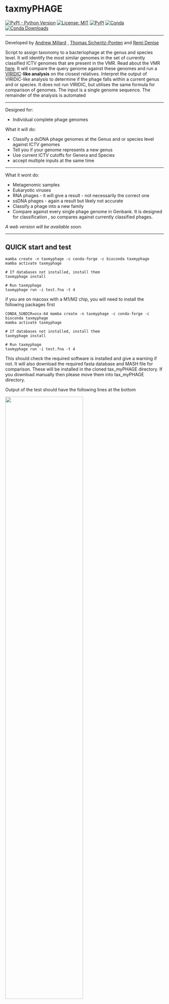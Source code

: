 # taxmyPHAGE

[![PyPI - Python Version](https://img.shields.io/pypi/pyversions/taxmyphage)](https://pypi.org/project/taxmyphage/)
[![License: MIT](https://img.shields.io/badge/License-MIT-green.svg)](https://opensource.org/licenses/MIT)
[![PyPI](https://img.shields.io/pypi/v/taxmyphage)](https://pypi.org/project/taxmyphage/)
[![Conda](https://img.shields.io/conda/vn/bioconda/taxmyphage)](https://anaconda.org/bioconda/taxmyphage)
[![Conda Downloads](https://img.shields.io/conda/dn/bioconda/taxmyphage)](https://pepy.tech/project/taxmyphage)

----------

Developed by [Andrew Millard](https://github.com/amillard) , [Thomas Sicheritz-Ponten](https://github.com/tsp-kucbd) and [Remi Denise](https://github.com/rdenise)

Script to assign taxonomy to a bacteriophage at the genus and species level. It will identify the most similar genomes in the set of currently classified ICTV genomes that are present in the VMR. 
Read about the VMR [here](https://ictv.global/vmr). It will compare the query genome against these genomes and run a [VIRIDIC](https://doi.org/10.3390/v12111268)-**like analysis** on the closest relatives. Interpret the output of VIRIDIC-like analysis to determine if the phage falls within a current genus and or species. It does not run VIRIDIC, but utilises the same formula for comparison of genomes.  The input is a single genome sequence. The remainder of the analysis is automated 

----------

Designed for:

- Individual complete phage genomes 

What it will do:

- Classify a dsDNA phage genomes at the Genus and or species level against ICTV genomes 
- Tell you if your genome represents a new genus 
- Use current ICTV cutoffs for Genera and Species 
- accept multiple inputs at the same time

----------

What it wont do:
 
- Metagenomic samples 
- Eukaryotic viruses
- RNA phages - it will give a result - not necessarily the correct one 
- ssDNA phages - again a result but likely not accurate 
- Classify a phage into a new family 
- Compare against every single phage genome in Genbank. It is designed for classification , so compares against currently classified phages.


*A web version will be available soon.*

------

## QUICK start and test

```
mamba create -n taxmyphage -c conda-forge -c bioconda taxmyphage
mamba activate taxmyphage

# If databases not installed, install them
taxmyphage install

# Run taxmyphage
taxmyphage run -i test.fna -t 4
```

if you are on macosx with a M1/M2 chip, you will need to install the following packages first

```
CONDA_SUBDIR=osx-64 mamba create -n taxmyphage -c conda-forge -c bioconda taxmyphage
mamba activate taxmyphage

# If databases not installed, install them
taxmyphage install

# Run taxmyphage
taxmyphage run -i test.fna -t 4
```

This should check the required software is installed and give a warning if not. It will also download the required fasta database and MASH file for comparison. These will be installed in the cloned tax_myPHAGE directory. If you download manually then please move them into tax_myPHAGE  directory.


Output of the test should have the following lines at the bottom 

<img src="/img/example_result.png" width="70%" height="70%">


----------

## Requirements 

It can be run on a standard laptop in a reasonable time. 


| **Input Files**                  | **Description**                                                                                                           | **Download Instructions**                                                |
|---------------------------------|---------------------------------------------------------------------------------------------------------------------------|------------------------------------------------------------------------|
| `ICTV.msh` (MASH index)         | Prebuilt MASH index of ICTV genomes. Download [here](https://millardlab-inphared.s3.climb.ac.uk/ICTV.msh) | Download: `wget https://millardlab-inphared.s3.climb.ac.uk/ICTV_2023.msh`  |
| `Bacteriophage_genomes.fasta.gz` | Database of ICTV-classified genomes. Download [here](https://millardlab-inphared.s3.climb.ac.uk/Bacteriophage_genomes.fasta.gz).                | - Download: `wget https://millardlab-inphared.s3.climb.ac.uk/Bacteriophage_genomes.fasta.gz`<br /> - Unzip: `gunzip Bacteriophage_genomes.fasta.gz`<br /> - Create blast db: `makeblastdb -in Bacteriophage_genomes.fasta -parse_seqids -dbtype nucl` |
| `VMR.xlsx`                      | Virus Metadata Resource (VMR). Download [here](https://ictv.global/vmr/current).                                                                                             | - Download: `wget https://ictv.global/vmr/current`                                 |


------

## Install 

> [!IMPORTANT]  
> tax_myPHAGE requires [MASH](https://mash.readthedocs.io/en/latest/) >=2.3 and [BLAST](https://blast.ncbi.nlm.nih.gov/Blast.cgi?PAGE_TYPE=BlastDocs&DOC_TYPE=Download) >=2.14.0.  
> You need to install mash and NCBI BLAST by yourself (except if you install macsyfinder via *conda/mamba*).  
> The other dependencies are managed by the python package manager *pip*.  

### Conda 

```
mamba install -c conda-forge -c bioconda taxmyphage
```

if you are on macosx with a M1/M2 chip, you will need to install the following packages first

```
CONDA_SUBDIR=osx-64 mamba install -c conda-forge -c bioconda taxmyphage
```

Bioconda doesn't support osx-arm64 yet.


### Pypi

```
pip install taxmyphage
```

If you installing by pip, don't forget to install a working version of [MASH](https://mash.readthedocs.io/en/latest/) and [BLAST](https://blast.ncbi.nlm.nih.gov/Blast.cgi?PAGE_TYPE=BlastDocs&DOC_TYPE=Download)

### Source

Alternatively, a development version of `taxmyphage` can be install from github.

```
git clone https://github.com/amillard/tax_myPHAGE
```

either you can install the taxmyphage and its dependencies via pip

```
cd tax_myPHAGE
pip install -e .
taxmyphage -h
```

or you install following dependencies yourself

```
biopython >= 1.81
pandas >= 2.1.1
seaborn >= 0.13
wget >= 3.2
scipy >= 1.11.3
tqdm >= 4.66.1
openpyxl >= 3.1.2
networkx >= 3.1
icecream >= 2.1.3
```

and run it via

```
pip install -e --no-dependencies .
taxmyphage -h
```

or

```
tax_myPHAGE/taxmyphage/bin/taxmyphage.py -h
```


## Modules

### Install

Allows to install the databases before running the `Run` module.

```
taxmyphage install
```

#### Options 

```
usage: taxmyphage install [-h] [-v] [-V] [-db FOLDER_PATH] [--makeblastdb MAKEBLASTDB]

optional arguments:
  -h, --help            show this help message and exit
  -v, --verbose         Show verbose output. (For debugging purposes)
  -V, --version         Show the version number and exit.

Databases options:
  -db FOLDER_PATH, --db_folder FOLDER_PATH
                        Path to the database directory where the databases are stored. (Default is /Users/rdenise/Documents/Scripts/tax_myPHAGE/taxmyphage/database)

Install options:
  --makeblastdb MAKEBLASTDB
                        Path to the blastn executable (default: makeblastdb)
```
----------
### Run

```
taxmyphage run -i input.fasta
```

#### Options 

```
usage: taxmyphage run [-h] -i [FASTA_FILE ...] [[FASTA_FILE ...] ...] [-o OUTPUT] [-p PREFIX] [-t THREADS] [-d DIST] [--mash MASH] [--blastdbcmd BLASTDBCMD] [--blastn BLASTN] [--makeblastdb MAKEBLASTDB]
                      [--no-figures] [-v] [-V] [-db FOLDER_PATH]

optional arguments:
  -h, --help            show this help message and exit
  -v, --verbose         Show verbose output. (For debugging purposes)
  -V, --version         Show the version number and exit.

General options:
  -i [FASTA_FILE ...] [[FASTA_FILE ...] ...], --input [FASTA_FILE ...] [[FASTA_FILE ...] ...]
                        Path to an input fasta file(s), or directory containing fasta files. The fasta file(s) could contain multiple phage genomes. They can be compressed (gzip). If a directory is given the
                        expected fasta extentions are ['fasta', 'fna', 'fsa', 'fa'] but can be gzipped. (Required)
  -o OUTPUT, --output OUTPUT
                        Path to the output directory. (Default is current directory)
  -p PREFIX, --prefix PREFIX
                        Will add the prefix to results and summary files that will store results of MASH and comparision to the VMR Data produced by ICTV combines both sets of this data into a single csv file.
                        Use this flag if you want to run multiple times and keep the results files without manual renaming of files. (Default no prefix)
  -t THREADS, --threads THREADS
                        Maximum number of threads that will be used by BLASTn. (Default is 1)

MASH options:
  -d DIST, --distance DIST
                        Will change the mash distance for the intial seraching for close relatives. We suggesting keeping at 0.2 If this results in the phage not being classified, then increasing to 0.3 might
                        result in an output that shows the phage is a new genus. We have found increasing above 0.2 does not place the query in any current genus, only provides the output files to demonstrate it
                        falls outside of current genera. (Default is 0.2)
  --mash MASH           Path to the MASH executable (default: mash)
  --blastdbcmd BLASTDBCMD
                        Path to the blastn executable (default: blastdbcmd)

Similarity options:
  --blastn BLASTN       Path to the blastn executable (default: blastn)
  --makeblastdb MAKEBLASTDB
                        Path to the blastn executable (default: makeblastdb)
  --no-figures          Use this option if you don't want to generate Figures. This will speed up the time it takes to run the script - but you get no Figures. (By default, Figures are generated)

Databases options:
  -db FOLDER_PATH, --db_folder FOLDER_PATH
                        Path to the database directory where the databases are stored. (Default is /Users/rdenise/Documents/Scripts/tax_myPHAGE/taxmyphage/database)
```


#### Indicative run time  

The time to classify a phage will depend on the number of hits and number of phages currently classified within a particular genus. The more species within a genus, the longer the time for classification. The numbers below are from running on a 16 core server. We have been running the process on a MAC book and Windows laptop in reasonable time periods. 



| Genus | Number of genomes in Genera|Time(H:M:S)
| ------------- | ------------- |-------
|Cheoctovirus |96|00:07:44
|Tequatrovirus|83|00:26:19|
|Peduovirus |27|00:00:23|
|Warwickvirus|18|00:00:18|
|Pseudotevenvirus|9|0:01:15|
|Changmaivirus|2|0:00:17
|Stompvirus|1|0:00:16



#### Output files for the `Run` module

```
[output_folder]                                          <- General output folder
├── Summary_taxonomy.tsv                                 <- Summary of the analysis for all the genomes (summarises what was printed to screen)
└── Results_per_genome                                   <- Folder containing the results for each genome
  └── [genome query_id]                                  <- Results output for the genome query_id
      ├── Output_of_taxonomy.tsv                         <- Output of the taxonomy classification
      ├── Summary_file.txt                               <- Summary of the analysis (summarises what was printed to screen)
      ├── heatmap.pdf                                    <- Heatmap of the similarity to the closest relatives (pdf)
      ├── heatmap.png                                    <- Heatmap of the similarity to the closest relatives    (png)
      ├── heatmap.svg                                    <- Heatmap of the similarity to the closest relatives (svg)
      ├── known_taxa.fa                                  <- Fasta file of the closest relatives
      ├── mash.txt                                       <- Output of the MASH analysis
      ├── query.fasta                                    <- Input fasta file
      ├── similarities.tsv                               <- Similarities to the closest relatives
      ├── top_right_matrix.tsv                           <- Top right matrix of similarity to closest relatives (same as heatmap)
      └── pmv                                            <- VIRIDIC-like analysis
          ├── pmv_in.fa                                  <- Input fasta file
          ├── pmv_in.fa.blastn_vs2_self.tab.gz           <- Blastn output of the input fasta file against itself
          ├── pmv_in.fa.genus_species_clusters.tsv       <- Clusters of the closest relatives
          ├── pmv_in.fa.ndb                              <- Blastn database of the closest relatives
          ├── pmv_in.fa.nhr
          ├── pmv_in.fa.nin
          ├── pmv_in.fa.njs
          ├── pmv_in.fa.not
          ├── pmv_in.fa.nsq
          ├── pmv_in.fa.ntf
          └── pmv_in.fa.nto
```

##### Output files explained

- **Summary_taxonomy.tsv** - Summarises what was printed to screen for all the genomes

| Query sequence header | Realm | Kingdom | Phylum | Class | Order | Family | Subfamily | Genus | Species | Full classification | Message |
| ---- | ---- | ---- | ---- | ---- | ---- | ---- | ---- | ---- | ---- | ---- | ---- |
| MZ130489 | Duplodnaviria | Heunggongvirae | Uroviricota | Caudoviricetes | Crassvirales | Crevaviridae | Coarsevirinae | Junduvirus | Junduvirus communis | r__Duplodnaviria;k__Heunggongvirae;p__Uroviricota;c__Caudoviricetes;o__Crassvirales;f__Crevaviridae;sf__Coarsevirinae;g__Junduvirus;s__Junduvirus communis | Current ICTV taxonomy and VIRIDIC-algorithm output appear to be consistent at the genus level |
| newGenus_phage | Unknown | Unknown | Unknown | Unknown | Unknown | Unknown | Unknown | New_genus | New_genus new_species | r__Unknown;k__Unknown;p__Unknown;c__Unknown;o__Unknown;f__Unknown;sf_Unknown;g__New_genus;s__New_genus new_species | Query is a new genus and species. You could try running again with if you larger distance |
| test1 | Duplodnaviria | Heunggongvirae | Uroviricota | Caudoviricetes | Not Defined Yet | Not Defined Yet | Vequintavirinae | Certrevirus | Certrevirus name_your_species | r__Duplodnaviria;k__Heunggongvirae;p__Uroviricota;c__Caudoviricetes;o__;f__;g__Certrevirus;s__Certrevirus name_your_species | The number of expected genera is different from the predicted number of genus clusters. It will require more manual curation |

- **Summary_file.txt** - Summarises what was printed to screen 

```
Query sequence header was:test1 
    
    
Query sequence can be classified within a current genus and represents a new species, it is in:
    
Class:Caudoviricetes    Family: Not Defined Yet    Subfamily:Vequintavirinae    Genus:Certrevirus    Species:name_your_species
```

- **Output_of_taxonomy.csv** - Provides Cluster and Species numbers for you query phage, merged with data from the VMR for the closest relatives to you query

- ***.pdf, *.svg, *.png**  - image files of top right matrix of similarity to closest currently classified phages 

<img src="/img/heatmap.png" width="60%" height="60%">

----------
### Similarity

```
taxmyphage similarity -i input.fasta
```

#### Options 

```
usage: taxmyphage similarity [-h] -i [FASTA_FILE ...] [[FASTA_FILE ...] ...] [-o OUTPUT] [-p PREFIX] [-t THREADS] [--reference REFERENCE] [--blastn BLASTN] [--makeblastdb MAKEBLASTDB] [--no-figures] [-v] [-V]
                          [-db FOLDER_PATH]

optional arguments:
  -h, --help            show this help message and exit
  -v, --verbose         Show verbose output. (For debugging purposes)
  -V, --version         Show the version number and exit.

General options:
  -i [FASTA_FILE ...] [[FASTA_FILE ...] ...], --input [FASTA_FILE ...] [[FASTA_FILE ...] ...]
                        Path to an input fasta file(s), or directory containing fasta files. The fasta file(s) could contain multiple phage genomes. They can be compressed (gzip). If a directory is given the
                        expected fasta extentions are ['fasta', 'fna', 'fsa', 'fa'] but can be gzipped. (Required)
  -o OUTPUT, --output OUTPUT
                        Path to the output directory. (Default is current directory)
  -p PREFIX, --prefix PREFIX
                        Will add the prefix to results and summary files that will store results of MASH and comparision to the VMR Data produced by ICTV combines both sets of this data into a single csv file.
                        Use this flag if you want to run multiple times and keep the results files without manual renaming of files. (Default no prefix)
  -t THREADS, --threads THREADS
                        Maximum number of threads that will be used by BLASTn. (Default is 1)

Comparison options:
  --reference REFERENCE
                        Path to the reference database file. Input file will be used as query against it. If not provided, input will be compare against itself. If you use reference no figure is generated.
                        (Default is '')

Similarity options:
  --blastn BLASTN       Path to the blastn executable (default: blastn)
  --makeblastdb MAKEBLASTDB
                        Path to the blastn executable (default: makeblastdb)
  --no-figures          Use this option if you don't want to generate Figures. This will speed up the time it takes to run the script - but you get no Figures. (By default, Figures are generated)

Databases options:
  -db FOLDER_PATH, --db_folder FOLDER_PATH
                        Path to the database directory where the databases are stored. (Default is /Users/rdenise/Documents/Scripts/tax_myPHAGE/taxmyphage/database)
```

#### Output files for the `similarity` module

```
[output_folder]                          <- General output folder
├── heatmap.pdf                          <- Heatmap of the similarity to the closest relatives (pdf)
├── heatmap.png                          <- Heatmap of the similarity to the closest relatives    (png)
├── heatmap.svg                          <- Heatmap of the similarity to the closest relatives (svg)
├── pmv.fasta                            <- Input fasta file
├── pmv.fasta.blastn_vs2_self.tab.gz     <- Blastn output of the input fasta file against itself
├── pmv.fasta.genus_species_clusters.tsv <- Clusters of the closest relatives
├── pmv.fasta.ndb                        <-  Blastn database of the closest relatives
├── pmv.fasta.nhr
├── pmv.fasta.nin
├── pmv.fasta.njs
├── pmv.fasta.not
├── pmv.fasta.nsq
├── pmv.fasta.ntf
├── pmv.fasta.nto
├── similarities.tsv                     <- Similarities to the closest relatives
└── top_right_matrix.tsv                 <- Top right matrix of similarity to closest relatives (same as heatmap)
```

##### Output files explained

- ***.pdf, *.svg, *.png**  - image files of top right matrix of similarity to closest currently classified phages 

<img src="/img/heatmap.png" width="60%" height="60%">
